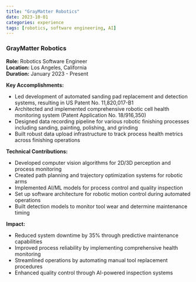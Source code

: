 ```yaml
---
title: "GrayMatter Robotics"
date: 2023-10-01
categories: experience
tags: [robotics, software engineering, AI]
---
```


### GrayMatter Robotics

**Role:** Robotics Software Engineer  
**Location:** Los Angeles, California  
**Duration:** January 2023 - Present

**Key Accomplishments:**
- Led development of automated sanding pad replacement and detection systems, resulting in US Patent No. 11,820,017-B1
- Architected and implemented comprehensive robotic cell health monitoring system (Patent Application No. 18/916,350)
- Designed data recording pipeline for various robotic finishing processes including sanding, painting, polishing, and grinding
- Built robust data upload infrastructure to track process health metrics across finishing operations

**Technical Contributions:**
- Developed computer vision algorithms for 2D/3D perception and process monitoring
- Created path planning and trajectory optimization systems for robotic arms
- Implemented AI/ML models for process control and quality inspection
- Set up software architecture for robotic motion control during automated operations
- Built detection models to monitor tool wear and determine maintenance timing

**Impact:**
- Reduced system downtime by 35% through predictive maintenance capabilities
- Improved process reliability by implementing comprehensive health monitoring
- Streamlined operations by automating manual tool replacement procedures
- Enhanced quality control through AI-powered inspection systems